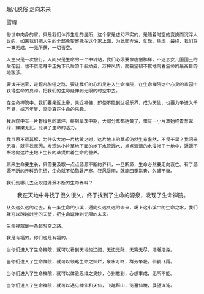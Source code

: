 超凡脱俗 走向未来

雪峰


    俗世中肉身的家，只是我们休养生息的居所，这个家是虚幻不实的，是随着时空的变换而沉浮人世的，如果我们把人生的全部希望寄托在这个家上面，为此而奔波、忙碌、焦虑，最终，我们将一事无成，一无所获，一切皆空。 

    人生只是一次旅行，人间只是生命的一个中转站，我们必须要像唐僧那样，不迷恋女儿国国王的后花园，也不贪恋月中玉兔下凡后的千般娇姿，万种风情，而要坚韧不拔地向着生命的最高目的地跋涉。

    要拨开迷雾，走超凡脱俗之路，要让我们的心和灵进入生命禅院，在生命禅院这个心灵的家园中获得生命的真谛，把我们的生命延伸到无限的时空中去。

    在生命禅院中，我们要亲近上帝，亲近神佛，即使不能到达极乐界，成为天仙，也要力争进入千年界，或万年界，享受真正生命的乐趣。

    我后院中有一片碧绿色的草坪，每到旱季中期，大部分草都枯黄了，惟有一小片草始终青葱翠绿，鲜嫩无比，充满了生命的活力。

    我百思不得其解，为什么大地一片枯黄之时，这片地上的草却仍然生意盎然，不畏干旱？我闲来无事，就寻找原因，发现这小片草地下面的地下水管漏水，点点滴滴的水浸渗于土地中，源源不断地向这片土地上生长的草提供着生命的营养。

    原来生命要生长，只需要汲取一点点源源不断的养料，一旦断源，生命必然要走向衰亡。有了源源不断的养料的供给，生命就不怕酷暑严寒、狂风暴雨，就能四季常青，久盛不衰。

    我们到哪儿去汲取这源源不断的生命养料？

　　我在天地中寻找了很久很久，终于找到了生命的源泉，发现了生命禅院。

    从久远久远的过去，有一条生命的小溪，通向久远久远的未来，喝上这小溪中的生命之水，我们就可以跨越时空的天堑，把生命延伸到无限的未来。

    生命禅院是一条超时空之路。

    我是有福的，你们也是有福的。

    当你们进入了生命禅院，就可以看到天地的辽阔，无边无际，无穷无尽，浩瀚浩淼。

    当你们进入了生命禅院，就可以领略生命之灿烂，泉水叮咚，群芳争艳，仙鹤飞翔。

    当你们进入了生命禅院，就可以体验思维之奥妙，心到意到，心想事成，无所不能。

    当你们进入了生命禅院，就可以遇见神仙和天仙，飞越群山，览遍仙境，展望浑沌。



